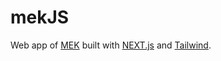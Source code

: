 # mekJS

Web app of [MEK](https://github.com/matikkaeditorinkaantaja/Matikkaeditorinkaantaja) built with [NEXT.js](https://nextjs.org/) and [Tailwind](https://tailwindcss.com/).
